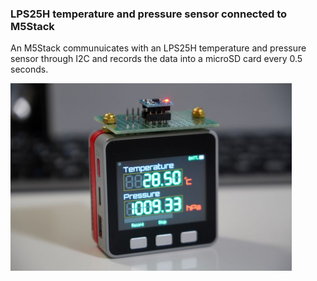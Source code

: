 ### LPS25H temperature and pressure sensor connected to M5Stack
<p>An M5Stack communuicates with an LPS25H temperature and pressure sensor through I2C and records the data into a microSD card every 0.5 seconds.</p>
<p><img width="450" src="M5Stack_LPS25H.JPG"></p>
